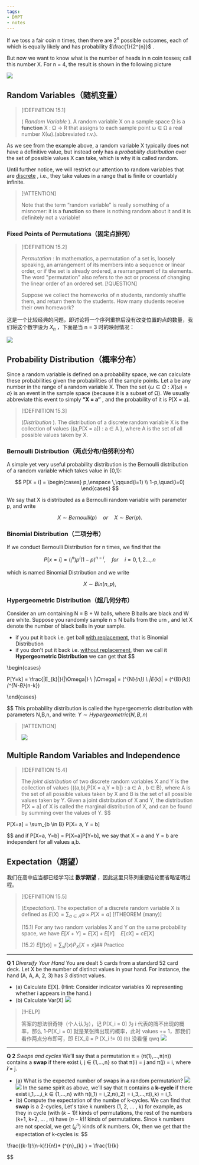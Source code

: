```yaml
---
tags:
- DMPT
- notes
---
```


If we toss a fair coin n times, then there are $2^{n}$ possible outcomes, each of which is equally likely and has probability $\frac{1}{2^{n}}$ .

But now we want to know what is the number of heads in n coin tosses; call this number X. For n = 4, the result is shown in the following picture

![](attachments/15-Distribution%20and%20Expectation.png)

## Random Variables（随机变量）

> [!DEFINITION 15.1]
>
>  ( _Random Variable_ ). A random variable X on a sample space Ω is a **function** X : Ω → R that assigns to each sample point ω ∈ Ω a real number X(ω).(abbreviated r.v.).

As we see from the example above, a random variable X typically does not have a definitive value, but instead only has a _probability distribution_ over the set of possible values X can take, which is why it is called random.

Until further notice, we will restrict our attention to random variables that are  <u>discrete</u> , i.e., they take values in a range that is finite or countably infinite.

> [!ATTENTION]
>
> Note that the term “random variable” is really something of a misnomer: it is a **function** so there is nothing random about it and it is definitely not a variable!

### Fixed Points of Permutations（固定点排列）

> [!DEFINITION 15.2]
>
> _Permutation_ : In mathematics, a permutation of a set is, loosely speaking, an arrangement of its members into a sequence or linear order, or if the set is already ordered, a rearrangement of its elements. The word "permutation" also refers to the act or process of changing the linear order of an ordered set.
> [!QUESTION]
>
> Suppose we collect the homeworks of n students, randomly shuffle them, and return them to the students. How many students receive their own homework?

这是一个比较经典的问题，即讨论将一个序列重排后没有改变位置的点的数量，我们将这个数字设为 $X_{n}$ ，下面是当 n = 3 时的映射情况：

![](attachments/15-Distribution%20and%20Expectation-1.png)

## Probability Distribution（概率分布）

Since a random variable is defined on a probability space, we can calculate these probabilities given the probabilities of the sample points. Let a be any number in the range of a random variable X. Then the set $\{\omega \in\Omega: X(\omega)=a\}$ is an event in the sample space (because it is a subset of Ω). We usually abbreviate this event to simply **“X = a”** , and the probability of it is P[X = a].

> [!DEFINITION 15.3]
>
> (_Distribution_ ). The distribution of a discrete random variable X is the collection of values {(a,P[X = a]) : a ∈ A }, where A is the set of all possible values taken by X.

### Bernoulli Distribution（两点分布/伯努利分布）

A simple yet very useful probability distribution is the Bernoulli distribution of a random variable which takes value in {0,1}:

$$
P[X = i] = \begin{cases}
p,\enspace \,\qquad(i=1) \\ 1-p,\quad(i=0)
\end{cases}
$$

We say that X is distributed as a Bernoulli random variable with parameter p, and write

$$
X ∼ Bernoulli(p)\quad or\quad X ∼ Ber(p).
$$

### Binomial Distribution（二项分布）

If we conduct Bernoulli Distribution for n times, we find that the

$$
P[x=i] = (^{n}_{i})p^{i}(1-p)^{n-i},\quad for\quad i= 0,1,2 \dots,n
$$

which is named Binomial Distribution and we write

$$X ∼ Bin(n, p),$$
### Hypergeometric Distribution（超几何分布）
Consider an urn containing N = B + W balls, where B balls are black and W are white. Suppose you randomly sample n ≤ N balls from the urn , and let X denote the number of black balls in your sample.
- if you put it back i.e. get ball  <u>with replacement</u>, that is Binomial Distribution
- if you don't put it back i.e.  <u>without replacement</u>, then we call it  **Hypergeometric Distribution**
we can get that
$$

\begin{cases}

P[Y=k] = \frac{|E_{k}|}{|\Omega|} \\ |\Omega| = (^{N}_{n}) \\ |E_{k}| = (^{B}_{k})(^{N-B}_{n-k})

\end{cases}

$$
This probability distribution is called the hypergeometric distribution with parameters N,B,n, and write:   $Y ∼ Hypergeometric(N, B, n)$
> [!ATTENTION]
>
> ![](attachments/15-Distribution%20and%20Expectation-2.png)
## Multiple Random Variables and Independence
> [!DEFINITION 15.4]
>
> The _joint distribution_ of two discrete random variables X and Y is the collection of values {((a,b),P[X = a,Y = b]) : a ∈ A , b ∈ B}, where A is the set of all possible values taken by X and B is the set of all possible values taken by Y.
Given a joint distribution of X and Y, the distribution P[X = a] of X is called the marginal distribution of X, and can be found by summing over the values of Y.
$$

P[X=a] = \sum_{b \in B} P[X= a, Y = b]

$$
and if P[X=a, Y=b] = P[X=a]P[Y=b], we say that X = a and Y = b are independent for all values a,b.
## Expectation（期望）
我们在高中应当都已经学习过 **数学期望** ，因此这里只陈列重要结论而省略证明过程。
> [!DEFINITION 15.5]
>
> (_Expectation_). The expectation of a discrete random variable X is defined as
>  $E(X) = \sum_{a \in A} a×P[X = a]$
> [!THEOREM (many)]
>
> (15.1) For any two random variables X and Y on the same probability space, we have  $E[X+Y] = E[X] + E[Y]\quad E[cX] = cE[X]$
>
> (15.2) $E[f(x)] = \sum_{x}f(x)P_{X}[X=x]$## Practice
---
**Q 1** _Diversify Your Hand_
You are dealt 5 cards from a standard 52 card deck. Let X be the number of distinct values in your hand. For instance, the hand (A, A, A, 2, 3) has 3 distinct values.
- (a) Calculate E[X]. (Hint: Consider indicator variables Xi representing whether i appears in the hand.) 
- (b) Calculate Var(X)
![](attachments/15-Distribution%20and%20Expectation-4.png)
> [!HELP]
>
> 答案的想法很奇特（个人认为），记 P[X_i = 0] 为 i 代表的牌不出现的概率，那么 1-P[X_i = 0] 就是某张牌出现的概率，此时 values += 1，那我们看作两点分布即可，即 E[X_i] = P [X_i != 0]
(b) 没看懂 qwq
![](attachments/15-Distribution%20and%20Expectation-5.png)
---
**Q 2** _Swaps and cycles_
We’ll say that a permutation π = (π(1),...,π(n)) contains a **swap** if there exist i, j ∈ {1,...,n} so that π(i) = j and π(j) = i, where i ̸= j.
- (a) What is the expected number of swaps in a random permutation? 
![](attachments/15-Distribution%20and%20Expectation-7.png)
![](attachments/15-Distribution%20and%20Expectation-6.png)
In the same spirit as above, we’ll say that π contains a **k-cycle** if there exist i_1,...,i_k ∈ {1,...,n} with π(i_1) = i_2,π(i_2) = i_3,...,π(i_k) = i_1.
- (b) Compute the expectation of the numbe of k-cycles.
We can find that **swap** is a 2-cycles,
Let's take k numbers (1, 2, ... , k) for example, as they in cycle (with $(k-1)!$ kinds of permutations, the rest of the numbers (k+1, k+2, ... , n) have $(n-k)!$ kinds of permutations.
Since k numbers are not special, we get $( ^{n}_{k})$ kinds of k numbers.
Ok, then we get that the expectation of k-cycles is:
$$

\frac{(k-1)!(n-k)!}{n!}* (^{n}_{k} ) = \frac{1}{k}

$$

